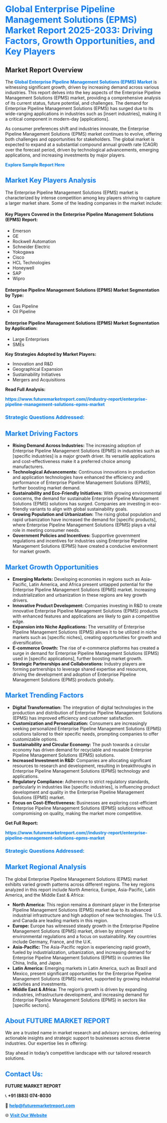 <h1 style="color: #007BFF;">Global Enterprise Pipeline Management Solutions (EPMS) Market Report 2025-2033: Driving Factors, Growth Opportunities, and Key Players</h1>

<section id="overview">
<h2>Market Report Overview</h2>
<p>The <a href="https://www.futuremarketreport.com//industry-report/enterprise-pipeline-management-solutions-epms-market" style="color: #007BFF; text-decoration: none;"><strong>Global Enterprise Pipeline Management Solutions (EPMS) Market</strong></a> is witnessing significant growth, driven by increasing demand across various industries. This report delves into the key aspects of the Enterprise Pipeline Management Solutions (EPMS) market, providing a comprehensive analysis of its current status, future potential, and challenges. The demand for Enterprise Pipeline Management Solutions (EPMS) has surged due to its wide-ranging applications in industries such as [insert industries], making it a critical component in modern-day [applications].</p>
<p>As consumer preferences shift and industries innovate, the Enterprise Pipeline Management Solutions (EPMS) market continues to evolve, offering both challenges and opportunities for stakeholders. The global market is expected to expand at a substantial compound annual growth rate (CAGR) over the forecast period, driven by technological advancements, emerging applications, and increasing investments by major players.</p>
</section>

<section id="overview">
<p><a href="https://www.futuremarketreport.com//request-sample/reportId=51294" style="color: #007BFF; text-decoration: none;"><strong>Explore Sample Report Here</strong></a></p>
</section>

<section id="key-players">
<h2 style="color: #007BFF;">Market Key Players Analysis</h2>
<p>The Enterprise Pipeline Management Solutions (EPMS) market is characterized by intense competition among key players striving to capture a larger market share. Some of the leading companies in the market include:</p>
<h4>Key Players Covered in the Enterprise Pipeline Management Solutions (EPMS) Report:</h4>
<ul><li>Emerson</li><li>GE</li><li>Rockwell Automation</li><li>Schneider Electric</li><li>Yokogawa</li><li>Cisco</li><li>HCL Technologies</li><li>Honeywell</li><li>SAP</li><li>Wipro</li></ul>
<h4>Enterprise Pipeline Management Solutions (EPMS) Market Segmentation by Type:</h4>
<ul><li>Gas Pipeline</li><li>Oil Pipeline</li></ul>

<h4>Enterprise Pipeline Management Solutions (EPMS) Market Segmentation by Application:</h4>
<ul><li>Large Enterprises</li><li>SMEs</li></ul>
<p><strong>Key Strategies Adopted by Market Players:</strong></p>
<ul>
<li>Innovation and R&D</li>
<li>Geographical Expansion</li>
<li>Sustainability Initiatives</li>
<li>Mergers and Acquisitions</li>
</ul>
</section>

<section>
<p><strong>Read Full Analysis: </strong></p><a href="https://www.futuremarketreport.com//industry-report/enterprise-pipeline-management-solutions-epms-market" style="color: #007BFF; text-decoration: none;"><strong>https://www.futuremarketreport.com//industry-report/enterprise-pipeline-management-solutions-epms-market</strong></a>
<h3 style="color: #007BFF;">Strategic Questions Addressed:</h3>
</section>

<section id="driving-factors">
<h2 style="color: #007BFF;">Market Driving Factors</h2>
<ul>
<li><strong>Rising Demand Across Industries:</strong> The increasing adoption of Enterprise Pipeline Management Solutions (EPMS) in industries such as [specific industries] is a major growth driver. Its versatile applications and cost-effectiveness make it a preferred choice among manufacturers.</li>
<li><strong>Technological Advancements:</strong> Continuous innovations in production and application technologies have enhanced the efficiency and performance of Enterprise Pipeline Management Solutions (EPMS), further boosting market demand.</li>
<li><strong>Sustainability and Eco-Friendly Initiatives:</strong> With growing environmental concerns, the demand for sustainable Enterprise Pipeline Management Solutions (EPMS) solutions has surged. Companies are investing in eco-friendly variants to align with global sustainability goals.</li>
<li><strong>Growing Population and Urbanization:</strong> The rising global population and rapid urbanization have increased the demand for [specific products], where Enterprise Pipeline Management Solutions (EPMS) plays a vital role in meeting consumer needs.</li>
<li><strong>Government Policies and Incentives:</strong> Supportive government regulations and incentives for industries using Enterprise Pipeline Management Solutions (EPMS) have created a conducive environment for market growth.</li>
</ul>
</section>

<section id="growth-opportunities">
<h2 style="color: #007BFF;">Market Growth Opportunities</h2>
<ul>
<li><strong>Emerging Markets:</strong> Developing economies in regions such as Asia-Pacific, Latin America, and Africa present untapped potential for the Enterprise Pipeline Management Solutions (EPMS) market. Increasing industrialization and urbanization in these regions are key growth drivers.</li>
<li><strong>Innovative Product Development:</strong> Companies investing in R&D to create innovative Enterprise Pipeline Management Solutions (EPMS) products with enhanced features and applications are likely to gain a competitive edge.</li>
<li><strong>Expansion into Niche Applications:</strong> The versatility of Enterprise Pipeline Management Solutions (EPMS) allows it to be utilized in niche markets such as [specific niches], creating opportunities for growth and diversification.</li>
<li><strong>E-commerce Growth:</strong> The rise of e-commerce platforms has created a surge in demand for Enterprise Pipeline Management Solutions (EPMS) used in [specific applications], further boosting market growth.</li>
<li><strong>Strategic Partnerships and Collaborations:</strong> Industry players are forming partnerships to leverage shared expertise and resources, driving the development and adoption of Enterprise Pipeline Management Solutions (EPMS) products globally.</li>
</ul>
</section>

<section id="trending-factors">
<h2 style="color: #007BFF;">Market Trending Factors</h2>
<ul>
<li><strong>Digital Transformation:</strong> The integration of digital technologies in the production and distribution of Enterprise Pipeline Management Solutions (EPMS) has improved efficiency and customer satisfaction.</li>
<li><strong>Customization and Personalization:</strong> Consumers are increasingly seeking personalized Enterprise Pipeline Management Solutions (EPMS) solutions tailored to their specific needs, prompting companies to offer customizable options.</li>
<li><strong>Sustainability and Circular Economy:</strong> The push towards a circular economy has driven demand for recyclable and reusable Enterprise Pipeline Management Solutions (EPMS) solutions.</li>
<li><strong>Increased Investment in R&D:</strong> Companies are allocating significant resources to research and development, resulting in breakthroughs in Enterprise Pipeline Management Solutions (EPMS) technology and applications.</li>
<li><strong>Regulatory Compliance:</strong> Adherence to strict regulatory standards, particularly in industries like [specific industries], is influencing product development and quality in the Enterprise Pipeline Management Solutions (EPMS) market.</li>
<li><strong>Focus on Cost-Effectiveness:</strong> Businesses are exploring cost-efficient Enterprise Pipeline Management Solutions (EPMS) solutions without compromising on quality, making the market more competitive.</li>
</ul>
</section>

<section>
<p><strong>Get Full Report: </strong></p><a href="https://www.futuremarketreport.com//industry-report/enterprise-pipeline-management-solutions-epms-market" style="color: #007BFF; text-decoration: none;"><strong>https://www.futuremarketreport.com//industry-report/enterprise-pipeline-management-solutions-epms-market</strong></a>
<h3 style="color: #007BFF;">Strategic Questions Addressed:</h3>
</section>


<section id="regional-analysis">
<h2 style="color: #007BFF;">Market Regional Analysis</h2>
<p>The global Enterprise Pipeline Management Solutions (EPMS) market exhibits varied growth patterns across different regions. The key regions analyzed in this report include North America, Europe, Asia-Pacific, Latin America, and the Middle East & Africa:</p>
<ul>
<li><strong>North America:</strong> This region remains a dominant player in the Enterprise Pipeline Management Solutions (EPMS) market due to its advanced industrial infrastructure and high adoption of new technologies. The U.S. and Canada are leading markets in this region.</li>
<li><strong>Europe:</strong> Europe has witnessed steady growth in the Enterprise Pipeline Management Solutions (EPMS) market, driven by stringent environmental regulations and a focus on sustainability. Key countries include Germany, France, and the U.K.</li>
<li><strong>Asia-Pacific:</strong> The Asia-Pacific region is experiencing rapid growth, fueled by industrialization, urbanization, and increasing demand for Enterprise Pipeline Management Solutions (EPMS) in countries like China, India, and Japan.</li>
<li><strong>Latin America:</strong> Emerging markets in Latin America, such as Brazil and Mexico, present significant opportunities for the Enterprise Pipeline Management Solutions (EPMS) market, supported by growing industrial activities and investments.</li>
<li><strong>Middle East & Africa:</strong> The region’s growth is driven by expanding industries, infrastructure development, and increasing demand for Enterprise Pipeline Management Solutions (EPMS) in sectors like [specific sectors].</li>
</ul>
</section>

<footer>
<h2 style="color: #007BFF;">About FUTURE MARKET REPORT</h2>
<p>We are a trusted name in market research and advisory services, delivering actionable insights and strategic support to businesses across diverse industries. Our expertise lies in offering:</p>

<p>Stay ahead in today’s competitive landscape with our tailored research solutions.</p>

<h2 style="color: #007BFF;">Contact Us:</h2>
<p><strong>FUTURE MARKET REPORT</strong></p>
<p>📞 <strong>+91 (883) 074-8030</strong></p>
<p>📧 <strong><a href="mailto:help@futuremarketreport.com" style="color: #007BFF;">help@futuremarketreport.com</a></strong></p>
<p>🌐 <strong><a href="https://www.futuremarketreport.com/" style="color: #007BFF;">Visit Our Website</a></strong></p>
</footer>